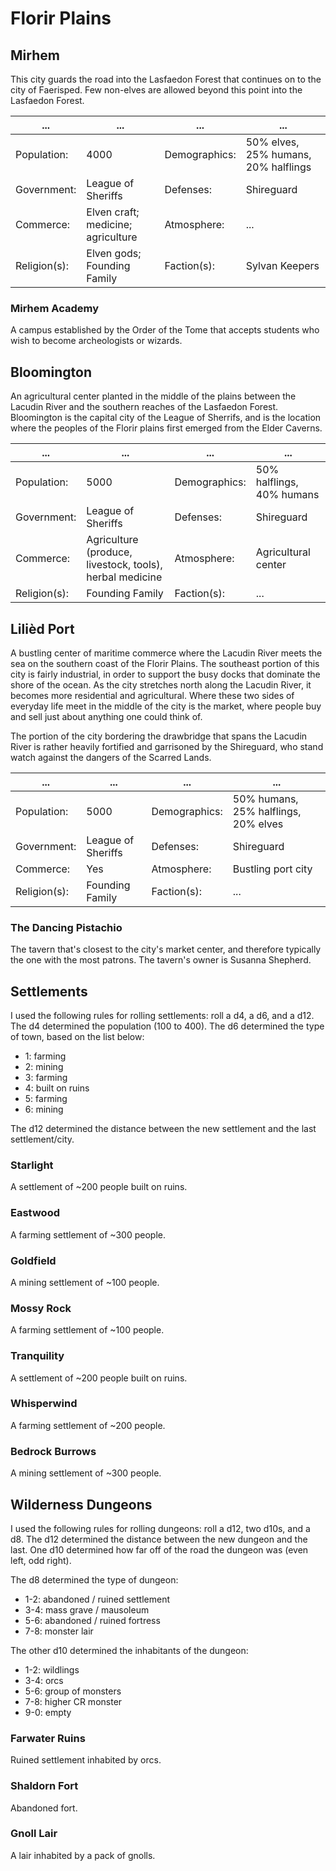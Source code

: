 # Florir Plains

## Mirhem

This city guards the road into the Lasfaedon Forest that continues on to the city of Faerisped.
Few non-elves are allowed beyond this point into the Lasfaedon Forest.

| ... | ... | ... | ... |
| --- | --- | --- | --- |
| Population:  | 4000                               | Demographics: | 50% elves, 25% humans, 20% halflings |
| Government:  | League of Sheriffs                 | Defenses:     | Shireguard                           |
| Commerce:    | Elven craft; medicine; agriculture | Atmosphere:   | ...                                  |
| Religion(s): | Elven gods; Founding Family        | Faction(s):   | Sylvan Keepers                       |

### Mirhem Academy

A campus established by the Order of the Tome that accepts students who wish to become archeologists or wizards.

## Bloomington

An agricultural center planted in the middle of the plains between the Lacudin River and the southern reaches of the Lasfaedon Forest.
Bloomington is the capital city of the League of Sherrifs, and is the location where the peoples of the Florir plains first emerged from the Elder Caverns.

| ... | ... | ... | ... |
| --- | --- | --- | --- |
| Population:  | 5000                                                     | Demographics: | 50% halflings, 40% humans |
| Government:  | League of Sheriffs                                       | Defenses:     | Shireguard                |
| Commerce:    | Agriculture (produce, livestock, tools), herbal medicine | Atmosphere:   | Agricultural center       |
| Religion(s): | Founding Family                                          | Faction(s):   | ...                       |

## Lilièd Port

A bustling center of maritime commerce where the Lacudin River meets the sea on the southern coast of the Florir Plains.
The southeast portion of this city is fairly industrial, in order to support the busy docks that dominate the shore of the ocean.
As the city stretches north along the Lacudin River, it becomes more residential and agricultural.
Where these two sides of everyday life meet in the middle of the city is the market, where people buy and sell just about anything one could think of.

The portion of the city bordering the drawbridge that spans the Lacudin River is rather heavily fortified and garrisoned by the Shireguard, who stand watch against the dangers of the Scarred Lands.

| ... | ... | ... | ... |
| --- | --- | --- | --- |
| Population:  | 5000               | Demographics: | 50% humans, 25% halflings, 20% elves |
| Government:  | League of Sheriffs | Defenses:     | Shireguard                           |
| Commerce:    | Yes                | Atmosphere:   | Bustling port city                   |
| Religion(s): | Founding Family    | Faction(s):   | ...                                  |

### The Dancing Pistachio

The tavern that's closest to the city's market center, and therefore typically the one with the most patrons.
The tavern's owner is Susanna Shepherd.

## Settlements

I used the following rules for rolling settlements: roll a d4, a d6, and a d12.
The d4 determined the population (100 to 400).
The d6 determined the type of town, based on the list below:

- 1: farming
- 2: mining
- 3: farming
- 4: built on ruins
- 5: farming
- 6: mining

The d12 determined the distance between the new settlement and the last settlement/city.

### Starlight

A settlement of ~200 people built on ruins.

### Eastwood

A farming settlement of ~300 people.

### Goldfield

A mining settlement of ~100 people.

### Mossy Rock

A farming settlement of ~100 people.

### Tranquility

A settlement of ~200 people built on ruins.

### Whisperwind

A farming settlement of ~200 people.

### Bedrock Burrows

A mining settlement of ~300 people.

## Wilderness Dungeons

I used the following rules for rolling dungeons: roll a d12, two d10s, and a d8.
The d12 determined the distance between the new dungeon and the last.
One d10 determined how far off of the road the dungeon was (even left, odd right).

The d8 determined the type of dungeon:

- 1-2: abandoned / ruined settlement
- 3-4: mass grave / mausoleum
- 5-6: abandoned / ruined fortress
- 7-8: monster lair

The other d10 determined the inhabitants of the dungeon:

- 1-2: wildlings
- 3-4: orcs
- 5-6: group of monsters
- 7-8: higher CR monster
- 9-0: empty

### Farwater Ruins

Ruined settlement inhabited by orcs.

### Shaldorn Fort

Abandoned fort.

### Gnoll Lair

A lair inhabited by a pack of gnolls.
